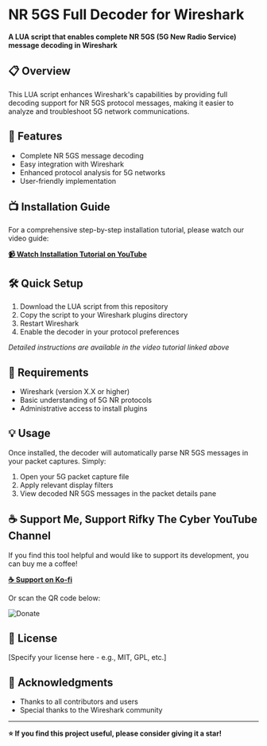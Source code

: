 # NR 5GS Full Decoder for Wireshark

**A LUA script that enables complete NR 5GS (5G New Radio Service) message decoding in Wireshark**

## 📋 Overview

This LUA script enhances Wireshark's capabilities by providing full decoding support for NR 5GS protocol messages, making it easier to analyze and troubleshoot 5G network communications.

## 🚀 Features

- Complete NR 5GS message decoding
- Easy integration with Wireshark
- Enhanced protocol analysis for 5G networks
- User-friendly implementation

## 📺 Installation Guide

For a comprehensive step-by-step installation tutorial, please watch our video guide:

**[📹 Watch Installation Tutorial on YouTube](https://www.youtube.com/watch?v=InixSEUF_Rc)**

## 🛠️ Quick Setup

1. Download the LUA script from this repository
2. Copy the script to your Wireshark plugins directory
3. Restart Wireshark
4. Enable the decoder in your protocol preferences

*Detailed instructions are available in the video tutorial linked above*

## 📱 Requirements

- Wireshark (version X.X or higher)
- Basic understanding of 5G NR protocols
- Administrative access to install plugins

## 💡 Usage

Once installed, the decoder will automatically parse NR 5GS messages in your packet captures. Simply:
1. Open your 5G packet capture file
2. Apply relevant display filters
3. View decoded NR 5GS messages in the packet details pane


## ☕ Support Me, Support Rifky The Cyber YouTube Channel

If you find this tool helpful and would like to support its development, you can buy me a coffee!

**[☕ Support on Ko-fi](https://ko-fi.com/rifkythecyber)**

Or scan the QR code below:

![Donate](https://github.com/user-attachments/assets/560314d1-58f9-4d0d-a96e-78d28bb7dc44)

## 📄 License

[Specify your license here - e.g., MIT, GPL, etc.]

## 🙏 Acknowledgments

- Thanks to all contributors and users
- Special thanks to the Wireshark community

---

**⭐ If you find this project useful, please consider giving it a star!**
